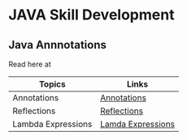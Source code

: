 # JAVA Skill Development

## Java Annnotations

Read here at 

|Topics         | Links     |
|---------------|-----------|
|Annotations    |[Annotations](https://docs.oracle.com/javase/tutorial/java/annotations/)|
|Reflections    |[Reflections](https://docs.oracle.com/javase/tutorial/reflect/)|
|Lambda Expressions|[Lamda Expressions](https://docs.oracle.com/javase/tutorial/java/javaOO/lambdaexpressions.html)|


